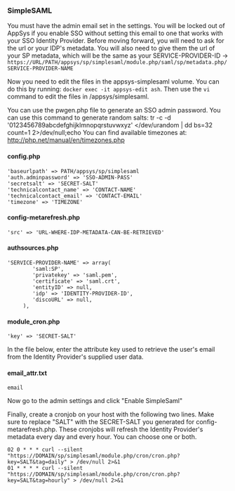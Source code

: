 ### SimpleSAML

You must have the admin email set in the settings. You will be locked out of AppSys if you enable SSO without setting this email to one that works with your SSO Identity Provider. Before moving forward, you will need to ask for the url or your IDP's metadata. You will also need to give them the url of your SP metadata, which will be the same as your SERVICE-PROVIDER-ID -> `https://URL/PATH/appsys/sp/simplesaml/module.php/saml/sp/metadata.php/SERVICE-PROVIDER-NAME`

Now you need to edit the files in the appsys-simplesaml volume. You can do this by running: `docker exec -it appsys-edit ash`. Then use the `vi` command to edit the files in /appsys/simplesaml.

You can use the pwgen.php file to generate an SSO admin password.
You can use this command to generate random salts: tr -c -d '0123456789abcdefghijklmnopqrstuvwxyz' </dev/urandom | dd bs=32 count=1 2>/dev/null;echo
You can find available timezones at: http://php.net/manual/en/timezones.php 

#### config.php 
```
'baseurlpath' => PATH/appsys/sp/simplesaml
'auth.adminpassword' => 'SSO-ADMIN-PASS'
'secretsalt' => 'SECRET-SALT'
'technicalcontact_name' => 'CONTACT-NAME'
'technicalcontact_email' => 'CONTACT-EMAIL'
'timezone' => 'TIMEZONE'
```

#### config-metarefresh.php 
```
'src' => 'URL-WHERE-IDP-METADATA-CAN-BE-RETRIEVED'
```

#### authsources.php 
```
'SERVICE-PROVIDER-NAME' => array(
        'saml:SP',
        'privatekey' => 'saml.pem',
        'certificate' => 'saml.crt',
        'entityID' => null,
		'idp' => 'IDENTITY-PROVIDER-ID',
		'discoURL' => null,
     ),
```

#### module_cron.php 
```
'key' => 'SECRET-SALT'
```

In the file below, enter the attribute key used to retrieve the user's email from the Identity Provider's supplied user data.

#### email_attr.txt 
```
email
```

Now go to the admin settings and click "Enable SimpleSaml"

Finally, create a cronjob on your host with the following two lines. Make sure to replace "SALT" with the SECRET-SALT you generated for config-metarefresh.php. These cronjobs will refresh the Identity Provider's metadata every day and every hour. You can choose one or both.

```
02 0 * * * curl --silent "https://DOMAIN/sp/simplesaml/module.php/cron/cron.php?key=SALT&tag=daily" > /dev/null 2>&1
01 * * * * curl --silent "https://DOMAIN/sp/simplesaml/module.php/cron/cron.php?key=SALT&tag=hourly" > /dev/null 2>&1
```
